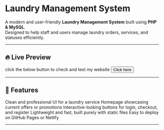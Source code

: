 # Laundry Management System

A modern and user-friendly **Laundry Management System** built using **PHP & MySQL**.  
Designed to help staff and users manage laundry orders, services, and statuses efficiently.

---

## 🔥 Live Preview
 click the below button to check and test my website 
<a href="http://laundrymanagement.lovestoblog.com/" target="_blank">
  <button>Click here</button>
</a>




---

## 🧺 Features

Clean and professional UI for a laundry service
Homepage showcasing current offers or promotions
Interactive-looking buttons for login, checkout, and register
Lightweight and fast, built purely with static files
Easy to deploy on GitHub Pages or Netlify

---

